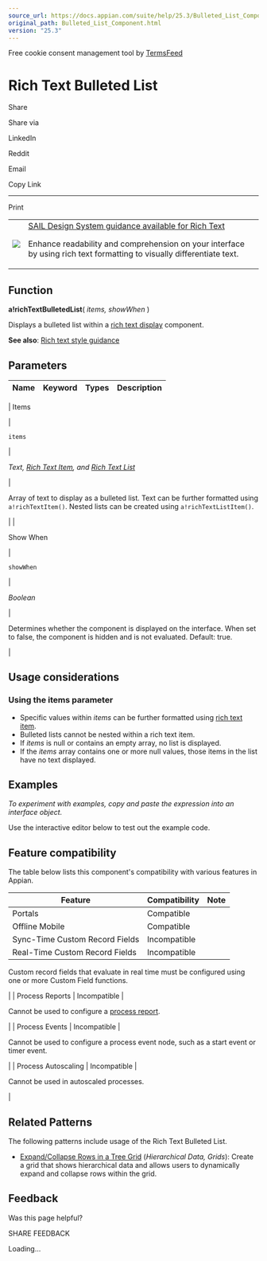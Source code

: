 ```yaml
---
source_url: https://docs.appian.com/suite/help/25.3/Bulleted_List_Component.html
original_path: Bulleted_List_Component.html
version: "25.3"
---
```


Free cookie consent management tool by [TermsFeed](https://www.termsfeed.com/)

# Rich Text Bulleted List

Share

Share via

LinkedIn

Reddit

Email

Copy Link

* * *

Print

<table><tbody><tr><td><a href="/suite/help/25.3/sail/home.html"><img class="ds-release-icon" src="images/design-sys/sail.png"></a></td><td><a class="ds-release-notice-a ds-release-notice-a-big" href="/suite/help/25.3/sail/ux-rich-text.html">SAIL Design System guidance available for Rich Text</a><p class="ds-release-notice-p">Enhance readability and comprehension on your interface by using rich text formatting to visually differentiate text.</p></td></tr></tbody></table>

## Function

**a!richTextBulletedList**( _items, showWhen_ )

Displays a bulleted list within a [rich text display](Rich_Text_Component.html) component.

**See also**: [Rich text style guidance](sail/ux-rich-text.html)

## Parameters

| Name | Keyword | Types | Description |
| --- | --- | --- | --- |
|
Items

 |

`items`

 |

_Text, [Rich Text Item](Styled_Text_Component.html), and [Rich Text List](List_Item_Component.html)_

 |

Array of text to display as a bulleted list. Text can be further formatted using `a!richTextItem()`. Nested lists can be created using `a!richTextListItem()`.

 |
|

Show When

 |

`showWhen`

 |

_Boolean_

 |

Determines whether the component is displayed on the interface. When set to false, the component is hidden and is not evaluated. Default: true.

 |

## Usage considerations

### Using the items parameter

-   Specific values within _items_ can be further formatted using [rich text item](Styled_Text_Component.html).
-   Bulleted lists cannot be nested within a rich text item.
-   If _items_ is null or contains an empty array, no list is displayed.
-   If the _items_ array contains one or more null values, those items in the list have no text displayed.

## Examples

_To experiment with examples, copy and paste the expression into an interface object._

Use the interactive editor below to test out the example code.

## Feature compatibility

The table below lists this component's compatibility with various features in Appian.

| Feature | Compatibility | Note |
| --- | --- | --- |
| Portals | Compatible |  |
| Offline Mobile | Compatible |  |
| Sync-Time Custom Record Fields | Incompatible |  |
| Real-Time Custom Record Fields | Incompatible |
Custom record fields that evaluate in real time must be configured using one or more Custom Field functions.

 |
| Process Reports | Incompatible |

Cannot be used to configure a [process report](Process_Reports.html).

 |
| Process Events | Incompatible |

Cannot be used to configure a process event node, such as a start event or timer event.

 |
| Process Autoscaling | Incompatible |

Cannot be used in autoscaled processes.

 |

## Related Patterns

The following patterns include usage of the Rich Text Bulleted List.

-   [Expand/Collapse Rows in a Tree Grid](/suite/help/25.3/recipe-expand-collapse-rows-in-a-tree-grid.html) (_Hierarchical Data, Grids_): Create a grid that shows hierarchical data and allows users to dynamically expand and collapse rows within the grid.

## Feedback

Was this page helpful?

SHARE FEEDBACK

Loading...